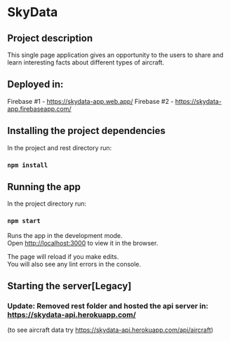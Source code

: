 # SkyData
## Project description
This single page application gives an opportunity to the users to share and learn interesting facts about different types of aircraft. 

## Deployed in:
Firebase #1 - https://skydata-app.web.app/
Firebase #2 - https://skydata-app.firebaseapp.com/

## Installing the project dependencies
In the project and rest directory run:

### `npm install`

## Running the app

In the project directory run:

### `npm start`

Runs the app in the development mode.<br />
Open [http://localhost:3000](http://localhost:3000) to view it in the browser.

The page will reload if you make edits.<br />
You will also see any lint errors in the console.

## Starting the server[Legacy]

### Update: Removed rest folder and hosted the api server in: https://skydata-api.herokuapp.com/
(to see aircraft data try https://skydata-api.herokuapp.com/api/aircraft)

